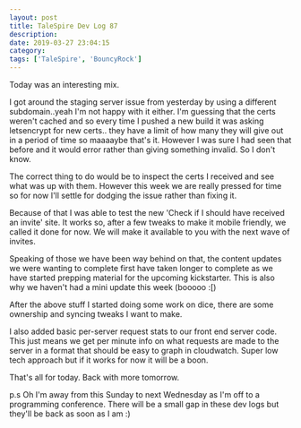 ```yaml
---
layout: post
title: TaleSpire Dev Log 87
description:
date: 2019-03-27 23:04:15
category:
tags: ['TaleSpire', 'BouncyRock']
---
```


Today was an interesting mix.

I got around the staging server issue from yesterday by using a different subdomain..yeah I'm not happy with it either. I'm guessing that the certs weren't cached and so every time I pushed a new build it was asking letsencrypt for new certs.. they have a limit of how many they will give out in a period of time so maaaaybe that's it. However I was sure I had seen that before and it would error rather than giving something invalid. So I don't know.

The correct thing to do would be to inspect the certs I received and see what was up with them. However this week we are really pressed for time so for now I'll settle for dodging the issue rather than fixing it.

Because of that I was able to test the new 'Check if I should have received an invite' site. It works so, after a few tweaks to make it mobile friendly, we called it done for now. We will make it available to you with the next wave of invites.

Speaking of those we have been way behind on that, the content updates we were wanting to complete first have taken longer to complete as we have started prepping material for the upcoming kickstarter. This is also why we haven't had a mini update this week (booooo :[)

After the above stuff I started doing some work on dice, there are some ownership and syncing tweaks I want to make.

I also added basic per-server request stats to our front end server code. This just means we get per minute info on what requests are made to the server in a format that should be easy to graph in cloudwatch. Super low tech approach but if it works for now it will be a boon.

That's all for today. Back with more tomorrow.

p.s Oh I'm away from this Sunday to next Wednesday as I'm off to a programming conference. There will be a small gap in these dev logs but they'll be back as soon as I am :)
